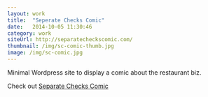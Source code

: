 ```yaml
---
layout: work
title:  "Seperate Checks Comic"
date:   2014-10-05 11:30:46
category: work
siteUrl: http://separatecheckscomic.com/
thumbnail: /img/sc-comic-thumb.jpg
image: /img/sc-comic.jpg
---
```

Minimal Wordpress site to display a comic about the restaurant biz.

Check out <a href="http://separatecheckscomic.com/" title="Vist the homepage of Run Army Sister">Separate Checks Comic</a>
